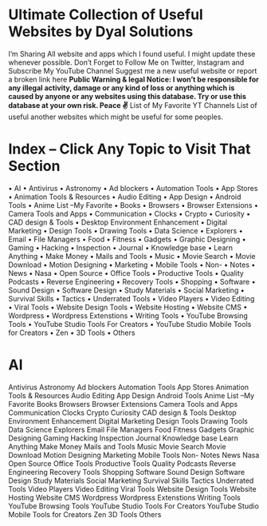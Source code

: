 # Ultimate Collection of Useful Websites by Dyal Solutions

I’m Sharing All website and apps which I found useful. I might update these whenever possible. 
Don’t Forget to Follow Me on Twitter, Instagram and Subscribe My YouTube Channel 
Suggest me a new useful website or report a broken link here
**Public Warning & legal Notice: I won’t be responsible for any illegal activity, damage or any kind of loss or anything which is caused by anyone or any websites using this database. Try or use this database at your own risk. Peace ✌**
List of My Favorite YT Channels
List of useful another websites which might be useful for some peoples. 

# Index – Click Any Topic to Visit That Section
•	AI
•	Antivirus
•	Astronomy
•	Ad blockers
•	Automation Tools
•	App Stores 
•	Animation Tools & Resources
•	Audio Editing
•	App Design
•	Android Tools
•	Anime List –My Favorite 
•	Books
•	Browsers
•	Browser Extensions 
•	Camera Tools and Apps
•	Communication
•	Clocks
•	Crypto
•	Curiosity 
•	CAD design & Tools
•	Desktop Environment Enhancement 
•	Digital Marketing
•	Design Tools
•	Drawing Tools
•	Data Science 
•	Explorers 
•	Email
•	File Managers 
•	Food
•	Fitness
•	Gadgets 
•	Graphic Designing
•	Gaming
•	Hacking
•	Inspection
•	Journal 
•	Knowledge base
•	Learn Anything
•	Make Money
•	Mails and Tools
•	Music
•	Movie Search
•	Movie Download 
•	Motion Designing
•	Marketing
•	Mobile Tools
•	Non-
•	Notes
•	News
•	Nasa
•	Open Source
•	Office Tools
•	Productive Tools
•	Quality Podcasts
•	Reverse Engineering 
•	Recovery Tools
•	Shopping
•	Software
•	Sound Design
•	Software Design
•	Study Materials
•	Social Marketing
•	Survival Skills
•	Tactics
•	Underrated Tools
•	Video Players
•	Video Editing
•	Viral Tools
•	Website Design Tools
•	Website Hosting
•	Website CMS
•	Wordpress
•	Wordpress Extenstions
•	Writing Tools
•	YouTube Browsing Tools
•	YouTube Studio Tools For Creators
•	YouTube Studio Mobile Tools for Creators
•	Zen
•	3D Tools
•	Others

# AI
Antivirus
Astronomy
Ad blockers
Automation Tools
App Stores 
Animation Tools & Resources
Audio Editing
App Design
Android Tools
Anime List –My Favorite 
Books
Browsers
Browser Extensions 
Camera Tools and Apps
Communication
Clocks
Crypto
Curiosity 
CAD design & Tools
Desktop Environment Enhancement 
Digital Marketing
Design Tools
Drawing Tools
Data Science 
Explorers 
Email
File Managers 
Food
Fitness
Gadgets 
Graphic Designing
Gaming
Hacking
Inspection
Journal 
Knowledge base
Learn Anything
Make Money
Mails and Tools
Music
Movie Search
Movie Download 
Motion Designing
Marketing
Mobile Tools
Non-
Notes
News
Nasa
Open Source
Office Tools
Productive Tools
Quality Podcasts
Reverse Engineering 
Recovery Tools
Shopping
Software
Sound Design
Software Design
Study Materials
Social Marketing
Survival Skills
Tactics
Underrated Tools
Video Players
Video Editing
Viral Tools
Website Design Tools
Website Hosting
Website CMS
Wordpress
Wordpress Extenstions
Writing Tools
YouTube Browsing Tools
YouTube Studio Tools For Creators
YouTube Studio Mobile Tools for Creators
Zen
3D Tools
Others

